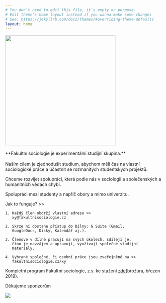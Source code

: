 ```yaml
---
# You don't need to edit this file, it's empty on purpose.
# Edit theme's home layout instead if you wanna make some changes
# See: https://jekyllrb.com/docs/themes/#overriding-theme-defaults
layout: home
---
```


<img src="http://fakultnisociologie.cz/assets/title.png" width="350">
<br/>
<br/>
**Fakultní sociologie je experimentální studijní skupina.** <br/>
 <br/>
Naším cílem je zjednodušit studium, abychom měli čas na vlastní sociologické práce a účastnit se rozmanitých studentských projektů.
 
Chceme rozvíjet spolupráci, která podle nás v sociologii a společenských a humanitních vědách chybí.
 
Spolupráci mezi studenty a napříč obory a mimo univerzitu.
 
Jak to funguje? >>

```
1. Každý člen obdrží vlastní adresu >>
   xy@fakultnisociologie.cz
   
2. Skrze ní dostane přístup do Dílny: G Suite (Gmail,
   GoogleDocs, Disky, Kalendář aj.).
 
3. Členové v dílně pracují na svých úkolech, sdílejí je,
   čtou je navzájem a upravují, využívají společné studijní
   materiály.
 
4. Vybrané společné, či osobní práce jsou zveřejněné na >>
   fakultnisociologie.cz/xy
```
Kompletní program Fakultní sociologie, z.s. ke stažení [zde](http://fakultnisociologie.cz/assets/FSbp.pdf)(brožura, březen 2019).

Děkujeme sponzorům 

<a href="https://www.leda.cz"><img src="http://fakultnisociologie.cz/assets/leda.gif"></a>
